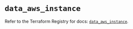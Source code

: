 # `data_aws_instance`

Refer to the Terraform Registry for docs: [`data_aws_instance`](https://registry.terraform.io/providers/hashicorp/aws/6.5.0/docs/data-sources/instance).
